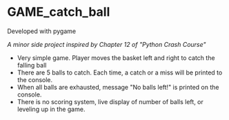 # GAME_catch_ball
Developed with pygame

_A minor side project inspired by Chapter 12 of "Python Crash Course"_
* Very simple game. Player moves the basket left and right to catch the falling ball
* There are 5 balls to catch. Each time, a catch or a miss will be printed to the console.
* When all balls are exhausted, message "No balls left!" is printed on the console.
* There is no scoring system, live display of number of balls left, or leveling up in the game.
